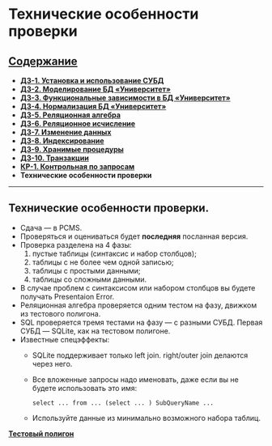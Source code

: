 # Технические особенности проверки

## [Содержание](./README.md)

* [**ДЗ-1. Установка и использование СУБД**](./HW_1)
* [**ДЗ-2. Моделирование БД «Университет»**](./HW_2)
* [**ДЗ-3. Функциональные зависимости в БД «Университет»**](./HW_3)
* [**ДЗ-4. Нормализация БД «Университет»**](./HW_4)
* [**ДЗ-5. Реляционная алгебра**](./HW_5)
* [**ДЗ-6. Реляционное исчисление**](./HW_6)
* [**ДЗ-7. Изменение данных**](./HW_7)
* [**ДЗ-8. Индексирование**](./HW_8)
* [**ДЗ-9. Хранимые процедуры**](./HW_9)
* [**ДЗ-10. Транзакции**](./HW_10)
* [**КР-1. Контрольная по запросам**](./CW_1)
* **Технические особенности проверки**

---

## Технические особенности проверки.

* Сдача — в PCMS.
* Проверяться и оцениваться будет **последняя** посланная версия.
* Проверка разделена на 4 фазы:
    1. пустые таблицы (синтаксис и набор столбцов);
    2. таблицы с не более чем одной записью;
    3. таблицы с простыми данными;
    4. таблицы со сложными данными.
* В случае проблем с синтаксисом или набором столбцов вы будете получать Presentaion Error.
* Реляционная алгебра проверяется одним тестом на фазу, движком из тестового полигона.
* SQL проверяется тремя тестами на фазу — с разными СУБД. Первая СУБД — SQLite, как на тестовом полигоне.
* Известные спецэффекты:
    - SQLite поддерживает только left join. right/оuter join делаются через него.
    - Все вложенные запросы надо именовать, даже если вы не будете использовать это имя:

      ```select ... from ... (select ... ) SubQueryName ...```
    - Используйте данные из минимально возможного набора таблиц.

[**Тестовый полигон**](https://www.kgeorgiy.info/courses/dbms/slides/misc/relations.html)
